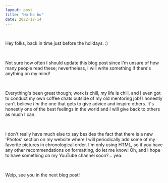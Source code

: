 ```yaml
---
layout: post
title: "Ho ho ho"
date: 2022-12-14
---
```


&nbsp;

Hey folks, back in time just before the holidays. :)

&nbsp;

Not sure how often I should update this blog post since I'm unsure of how many people read these; nevertheless, I will write something if there's anything on my mind!

&nbsp;

Everything's been great though; work is chill, my life is chill, and I even got to conduct my own coffee chats outside of my old mentoring job! I honestly can't believe *I'm* the one that gets to give advice and inspire others.
It's honestly one of the best feelings in the world and I will give back to others as much I can.

&nbsp;

I don't really have much else to say besides the fact that there is a new 'Photos' section on my website where I will periodically add some of my favorite pictures in chronological order. I'm only using HTML, so if you have
any other recommendations on formatting, do let me know! Oh, and I hope to have something on my YouTube channel soon?... yea.

&nbsp;

Welp, see you in the next blog post!